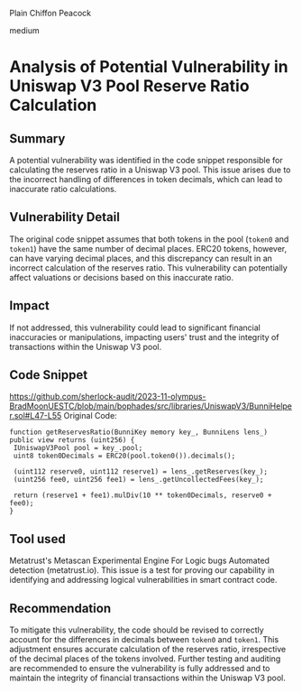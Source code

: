 Plain Chiffon Peacock

medium

# Analysis of Potential Vulnerability in Uniswap V3 Pool Reserve Ratio Calculation

## Summary

A potential vulnerability was identified in the code snippet responsible for calculating the reserves ratio in a Uniswap V3 pool. This issue arises due to the incorrect handling of differences in token decimals, which can lead to inaccurate ratio calculations.

## Vulnerability Detail

The original code snippet assumes that both tokens in the pool (`token0` and `token1`) have the same number of decimal places. ERC20 tokens, however, can have varying decimal places, and this discrepancy can result in an incorrect calculation of the reserves ratio. This vulnerability can potentially affect valuations or decisions based on this inaccurate ratio.

## Impact

If not addressed, this vulnerability could lead to significant financial inaccuracies or manipulations, impacting users' trust and the integrity of transactions within the Uniswap V3 pool.

## Code Snippet
https://github.com/sherlock-audit/2023-11-olympus-BradMoonUESTC/blob/main/bophades/src/libraries/UniswapV3/BunniHelper.sol#L47-L55
Original Code:
```solidity
function getReservesRatio(BunniKey memory key_, BunniLens lens_) public view returns (uint256) {
 IUniswapV3Pool pool = key_.pool;
 uint8 token0Decimals = ERC20(pool.token0()).decimals();

 (uint112 reserve0, uint112 reserve1) = lens_.getReserves(key_);
 (uint256 fee0, uint256 fee1) = lens_.getUncollectedFees(key_);

 return (reserve1 + fee1).mulDiv(10 ** token0Decimals, reserve0 + fee0);
}
```

## Tool used

Metatrust's Metascan Experimental Engine For Logic bugs Automated detection (metatrust.io). This issue is a test for proving our capability in identifying and addressing logical vulnerabilities in smart contract code.

## Recommendation

To mitigate this vulnerability, the code should be revised to correctly account for the differences in decimals between `token0` and `token1`. This adjustment ensures accurate calculation of the reserves ratio, irrespective of the decimal places of the tokens involved. Further testing and auditing are recommended to ensure the vulnerability is fully addressed and to maintain the integrity of financial transactions within the Uniswap V3 pool.
